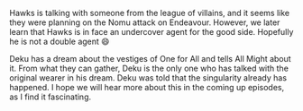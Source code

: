 Hawks is talking with someone from the league of villains, and it seems like they were planning on the Nomu attack on Endeavour. However, we later learn that Hawks is in face an undercover agent for the good side. Hopefully he is not a double agent 😄

Deku has a dream about the vestiges of One for All and tells All Might about it. From what they can gather, Deku is the only one who has talked with the original wearer in his dream. Deku was told that the singularity already has happened. I hope we will hear more about this in the coming up episodes, as I find it fascinating. 